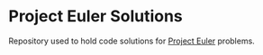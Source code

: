 # Project Euler Solutions

Repository used to hold code solutions for [Project Euler](https://projecteuler.net/) problems.
